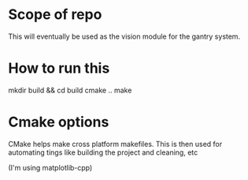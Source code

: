 # Scope of repo
This will eventually be used as the vision module for the gantry system. 



# How to run this
mkdir build && cd build 
cmake ..
make


# Cmake options
CMake helps make cross platform makefiles. This is then used for automating tings like building the project and cleaning, etc


(I'm using matplotlib-cpp)
